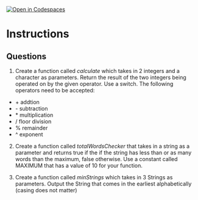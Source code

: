 [![Open in Codespaces](https://classroom.github.com/assets/launch-codespace-2972f46106e565e64193e422d61a12cf1da4916b45550586e14ef0a7c637dd04.svg)](https://classroom.github.com/open-in-codespaces?assignment_repo_id=18440994)
# Instructions  

  ## Questions
  1. Create a function called _calculate_ which takes in 2 integers and a character as parameters. Return the result of the two integers being operated on by the given operator.  Use a switch.  The following operators need to be accepted:
   - \+ addtion 
   - \- subtraction 
   - \* multiplication 
   - / floor division 
   - % remainder 
   - ^ exponent 

  2. Create a function called _totalWordsChecker_ that takes in a string as a parameter and returns true if the if the string has less than or as many words than the maximum, false otherwise.  Use a constant called MAXIMUM that has a value of 10 for your function.

  3. Create a function called _minStrings_ which takes in 3 Strings as parameters.  Output the String that comes in the earliest alphabetically (casing does not matter)